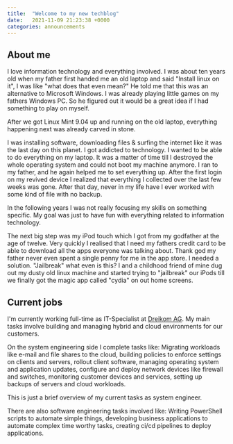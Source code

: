 ```yaml
---
title:  "Welcome to my new techblog"
date:   2021-11-09 21:23:38 +0000
categories: announcements
---
```

## About me

I love information technology and everything involved. I was about ten years old when my father first handed
me an old laptop and said "Install linux on it", I was like "what does that even mean?"
He told me that this was an alternative to Microsoft Windows. I was already playing little games on my fathers 
Windows PC. So he figured out it would be a great idea if I had something to play on myself.

After we got Linux Mint 9.04 up and running on the old laptop, everything happening
next was already carved in stone.

I was installing software, downloading files & surfing the internet like it was the last day on this
planet. I got addicted to technology. I wanted to be able to do everything on my laptop. It was
a matter of time till I destroyed the whole operating system and could not boot my machine anymore.
I ran to my father, and he again helped me to set everything up. After the first login on my revived
device I realized that everything I collected over the last few weeks was gone. After that day, never in my
life have I ever worked with some kind of file with no backup.

In the following years I was not really focusing my skills on something specific. My goal was just
to have fun with everything related to information technology.

The next big step was my iPod touch which I got from my godfather at the age of twelve. Very quickly I
realised that I need my fathers credit card to be able to download all the apps everyone was talking about.
Thank god my father never even spent a single penny for me in the app store. I needed a solution.
"Jailbreak" what even is this? I and a childhood friend of mine dug out my dusty old linux machine
and started trying to "jailbreak" our iPods till we finally got the magic app called "cydia" on out home screens.

## Current jobs
I'm currently working full-time as IT-Specialist at [Dreikom AG](https://dreikom.ch).
My main tasks involve building and managing hybrid and cloud environments for our customers.

On the system engineering side I complete tasks like:
Migrating workloads like e-mail and file shares to the cloud, building policies to enforce settings on clients
and servers, rollout client software, managing operating system and application updates, configure and deploy network 
devices like firewall and switches, monitoring customer devices and services, setting up backups of servers and
cloud workloads.

This is just a brief overview of my current tasks as system engineer.

There are also software engineering tasks involved like: Writing PowerShell scripts to automate simple things,
developing business applications to automate complex time worthy tasks, creating ci/cd pipelines to deploy 
applications.